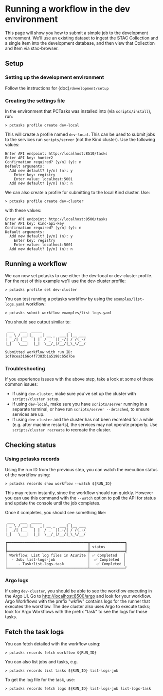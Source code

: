 # Running a workflow in the dev environment

This page will show you how to submit a simple job to the development environment.
We'll use an existing dataset to ingest the STAC Collection and a single Item into the
development database, and then view that Collection and Item via stac-browser.

## Setup

### Setting up the development environment

Follow the instructions for {doc}`/development/setup`

### Creating the settings file

In the environment that PCTasks was installed into (via `scripts/install`), run:

```
> pctasks profile create dev-local
```

This will create a profile named `dev-local`. This can be used to submit jobs to the services run `scripts/server` (not the Kind cluster). Use the following values:

```shell
Enter API endpoint: http://localhost:8510/tasks
Enter API key: hunter2
Confirmation required? [y/n] (y): n
Default arguments:
  Add new default? [y/n] (n): y
    Enter key: registry
    Enter value: localhost:5001
  Add new default? [y/n] (n): n
```

We can also create a profile for submitting to the local Kind cluster. Use:

```
> pctasks profile create dev-cluster
```

with these values:

```shell
Enter API endpoint: http://localhost:8500/tasks
Enter API key: kind-api-key
Confirmation required? [y/n] (y): n
Default arguments:
  Add new default? [y/n] (n): y
    Enter key: registry
    Enter value: localhost:5001
  Add new default? [y/n] (n): n
```

## Running a workflow

We can now set pctasks to use either the dev-local or dev-cluster profile. For the rest of this example we'll use the dev-cluster profile:

```shell
> pctasks profile set dev-cluster
```

You can test running a pctasks workflow by using the `examples/list-logs.yaml` workflow:

```shell
> pctasks submit workflow examples/list-logs.yaml
```

You should see output similar to:

```shell
 ___   ___  _____            _
| _ \ / __||_   _| __ _  ___| |__ ___
|  _/| (__   | |  / _` |(_-/| / /(_-/
|_|   \___|  |_|  \__/_|/__/|_\_\/__/

Submitted workflow with run ID:
1df8cea3166c4f7383b1a5198cb5d7be
```

### Troubleshooting

If you experience issues with the above step, take a look at some of these common issues:

- If using `dev-cluster`, make sure you've set up the cluster with `scripts/cluster setup`.
- If using `dev-local`, make sure you have `scripts/server` running in a separate terminal, or have run `scripts/server --detached`, to ensure services are up.
- If using `dev-cluster` and the cluster has not been recreated for a while (e.g. after machine restarts), the services may not operate properly. Use `scripts/cluster recreate` to recreate the cluster.

## Checking status

### Using pctasks records

Using the run ID from the previous step, you can watch the execution status of the workflow using:

```shell
> pctasks records show workflow --watch ${RUN_ID}
```

This may return instantly, since the workflow should run quickly. However you can use this command with the `--watch` option to poll the API for status and update the console until the job completes.

Once it completes, you should see something like:

```shell
 ___   ___  _____            _
| _ \ / __||_   _| __ _  ___| |__ ___
|  _/| (__   | |  / _` |(_-/| / /(_-/
|_|   \___|  |_|  \__/_|/__/|_\_\/__/

┏━━━━━━━━━━━━━━━━━━━━━━━━━━━━━━━━━━━━━┳━━━━━━━━━━━━━━━━┓
┃                                     ┃ status         ┃
┡━━━━━━━━━━━━━━━━━━━━━━━━━━━━━━━━━━━━━╇━━━━━━━━━━━━━━━━┩
│ Workflow: List log files in Azurite │ ✅ Completed   │
│  - Job: list-logs-job               │  ✅ Completed  │
│     - Task:list-logs-task           │   ✅ Completed │
└─────────────────────────────────────┴────────────────┘
```

### Argo logs

If using `dev-cluster`, you should be able to see the workflow executing in the Argo UI. Go to <http://localhost:8500/argo> and look for your workflow. Argo Workflows with the prefix "wkflw" contains logs for the runner that executes the workflow. The dev cluster also uses Argo to execute tasks; look for Argo Workflows with the prefix "task" to see the logs for those tasks.

## Fetch the task logs

You can fetch detailed with the workflow using:

```shell
> pctasks records fetch workflow ${RUN_ID}
```

You can also list jobs and tasks, e.g.

```shell
> pctasks records list tasks ${RUN_ID} list-logs-job
```

To get the log file for the task, use:

```shell
> pctasks records fetch logs ${RUN_ID} list-logs-job list-logs-task
```
